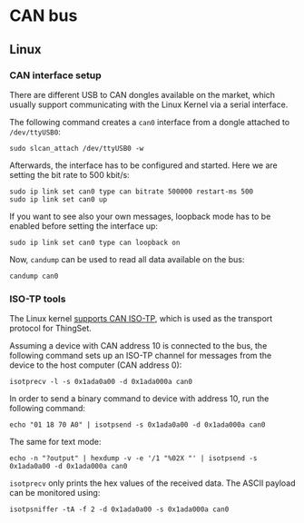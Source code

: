 # CAN bus

## Linux

### CAN interface setup

There are different USB to CAN dongles available on the market, which usually support communicating with the Linux Kernel via a serial interface.

The following command creates a `can0` interface from a dongle attached to `/dev/ttyUSB0`:

```
sudo slcan_attach /dev/ttyUSB0 -w
```

Afterwards, the interface has to be configured and started. Here we are setting the bit rate to 500 kbit/s:

```
sudo ip link set can0 type can bitrate 500000 restart-ms 500
sudo ip link set can0 up
```

If you want to see also your own messages, loopback mode has to be enabled before setting the interface up:

```
sudo ip link set can0 type can loopback on
```

Now, `candump` can be used to read all data available on the bus:

```
candump can0
```

### ISO-TP tools

The Linux kernel [supports CAN ISO-TP](https://github.com/hartkopp/can-isotp), which is used as the transport protocol for ThingSet.

Assuming a device with CAN address 10 is connected to the bus, the following command sets up an ISO-TP channel for messages from the device to the host computer (CAN address 0):

```
isotprecv -l -s 0x1ada0a00 -d 0x1ada000a can0
```

In order to send a binary command to device with address 10, run the following command:

```
echo "01 18 70 A0" | isotpsend -s 0x1ada0a00 -d 0x1ada000a can0
```

The same for text mode:

```
echo -n "?output" | hexdump -v -e '/1 "%02X "' | isotpsend -s 0x1ada0a00 -d 0x1ada000a can0
```

`isotprecv` only prints the hex values of the received data. The ASCII payload can be monitored using:

```
isotpsniffer -tA -f 2 -d 0x1ada0a00 -s 0x1ada000a can0
```
